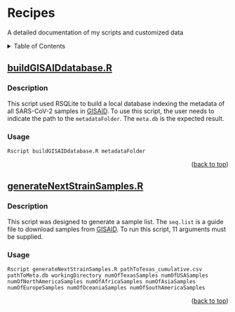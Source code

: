 <a name="readme-top"></a>
# Recipes
A detailed documentation of my scripts and customized data

<details>
  <summary>Table of Contents</summary>
  <ol>
    <li>
      <a href="#buildgisaiddatabaser">buildGISAIDdatabase.R</a>
      <ul>
        <li><a href="#description">Description</a></li>
      </ul>
      <ul>
        <li><a href="#usage">Usage</a></li>
      </ul>
    </li>
    <li>
      <a href="#generatenextstrainsamplesr">generateNextStrainSamples.R</a>
      <ul>
        <li><a href="#description-1">Description</a></li>
      </ul>
      <ul>
        <li><a href="#usage-1">Usage</a></li>
      </ul>
    </li>
  </ol>
</details>

## [buildGISAIDdatabase.R](https://github.com/leke-lyu/Recipes/blob/main/Scripts/buildGISAIDdatabase.R)

### Description

This script used RSQLite to build a local database indexing the metadata of all SARS-CoV-2 samples in [GISAID](https://gisaid.org). To use this script, the user needs to indicate the path to the `metadataFolder`. The `meta.db` is the expected result.

### Usage

```shell
Rscript buildGISAIDdatabase.R metadataFolder
```

<p align="right">(<a href="#readme-top">back to top</a>)</p>

## [generateNextStrainSamples.R](https://github.com/leke-lyu/Recipes/blob/main/Scripts/generateNextStrainSamples.R)

### Description

This script was designed to generate a sample list. The `seq.list` is a guide file to download samples from [GISAID](https://gisaid.org). To run this script, 11 arguments must be supplied.

### Usage

```shell
Rscript generateNextStrainSamples.R pathToTexas_cumulative.csv pathToMeta.db workingDirectory numOfTexasSamples numOfUSASamples numOfNorthAmericaSamples numOfAfricaSamples numOfAsiaSamples numOfEuropeSamples numOfOceaniaSamples numOfSouthAmericaSamples
```

<p align="right">(<a href="#readme-top">back to top</a>)</p>


